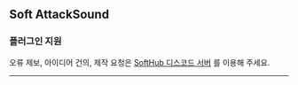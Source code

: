 ## Soft AttackSound

### 플러그인 지원

오류 제보, 아이디어 건의, 제작 요청은 [SoftHub 디스코드 서버](https://discord.gg/kk4UQstdY9) 를 이용해 주세요.

***
